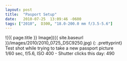 ```yaml
---
layout: post
title:  "Pasport Setup"
date:   2010-07-25  13:09:46 -0600
tags: ["2010",  D300, "18.0-200.0 mm f/3.5-5.6"]
---
```

![{{ page.title }} Image]({{ site.baseurl }}/images/2010/2010_0725_DSC9250.jpg)
{: .prettyprint}  
Test shot while trying to take a new passport picture  
1/60 sec, f/5.6, ISO 400 - Shutter clicks this day: 490